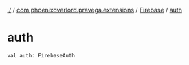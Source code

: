 [./](../../index.md) / [com.phoenixoverlord.pravega.extensions](../index.md) / [Firebase](index.md) / [auth](./auth.md)

# auth

`val auth: FirebaseAuth`